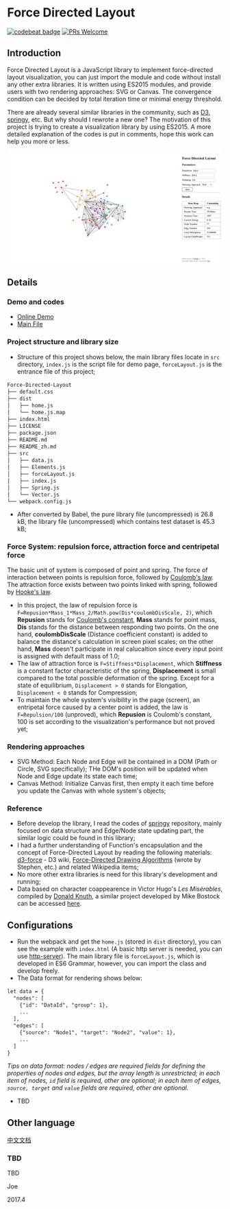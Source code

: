 # Force Directed Layout

[![codebeat badge](https://codebeat.co/badges/3c37f294-c4e8-44ae-bab0-e30710c364ef)](https://codebeat.co/projects/github-com-hijiangtao-force-directed-layout-master) [![PRs Welcome](https://img.shields.io/badge/PRs-welcome-brightgreen.svg?style=flat-square)](http://makeapullrequest.com)


## Introduction

Force Directed Layout is a JavaScript library to implement force-directed layout visualization, you can just import the module and code without install any other extra libraries. It is written using ES2015 modules, and provide users with two rendering approaches: SVG or Canvas. The convergence condition can be decided by total iteration time or minimal energy threshold.

There are already several similar libraries in the community, such as [D3](https://d3js.org/), [springy](https://github.com/dhotson/springy), etc. But why should I rewrote a new one? The motivation of this project is trying to create a visualization library by using ES2015. A more detailed explanation of the codes is put in comments, hope this work can help you more or less.

![Force Directed Layout Demo](/assets/demo.png "Force Directed Layout Demo")

## Details

### Demo and codes

* [Online Demo](https://hijiangtao.github.io/Force-Directed-Layout/)
* [Main File](https://github.com/hijiangtao/Force-Directed-Layout/blob/master/src/forceLayout.js)

### Project structure and library size

* Structure of this project shows below, the main library files locate in `src` directory, `index.js` is the script file for demo page, `forceLayout.js` is the entrance file of this project;

```
Force-Directed-Layout
├── default.css
├── dist
│   ├── home.js
│   └── home.js.map
├── index.html
├── LICENSE
├── package.json
├── README.md
├── README_zh.md
├── src
│   ├── data.js
│   ├── Elements.js
│   ├── forceLayout.js
│   ├── index.js
│   ├── Spring.js
│   └── Vector.js
└── webpack.config.js
```

* After converted by Babel, the pure library file (uncompressed) is 26.8 kB, the library file (uncompressed) which contains test dataset is 45.3 kB;

### Force System: repulsion force, attraction force and centripetal force

The basic unit of system is composed of point and spring. The force of interaction between points is repulsion force, followed by [Coulomb's law](https://en.wikipedia.org/wiki/Coulomb%27s_law). The attraction force exists between two points linked with spring, followed by [Hooke's law](https://en.wikipedia.org/wiki/Hooke%27s_law).

* In this project, the law of repulsion force is `F=Repusion*Mass_1*Mass_2/Math.pow(Dis*coulombDisScale, 2)`, which **Repusion** stands for [Coulomb's constant](https://en.wikipedia.org/wiki/Coulomb%27s_constant), **Mass** stands for point mass, **Dis** stands for the distance between responding two points. On the one hand, **coulombDisScale** (Distance coefficient constant) is added to balance the distance's calculation in screen pixel scales; on the other hand, **Mass** doesn't participate in real calucaltion since every input point is assigned with default mass of 1.0;
* The law of attraction force is `F=Stiffness*Displacement`, which **Stiffness** is a constant factor characteristic of the spring, **Displacement** is small compared to the total possible deformation of the spring. Except for a state of equilibrium, `Displacement > 0` stands for Elongation, `Displacement < 0` stands for Compression;
* To maintain the whole system's visibility in the page (screen), an entripetal force caused by a center point is added, the law is `F=Repulsion/100` (unproved), which **Repusion** is Coulomb's constant, 100 is set according to the visualization's performance but not proved yet;

### Rendering approaches

* SVG Method: Each Node and Edge will be contained in a DOM (Path or Circle, SVG specifically); THe DOM's position will be updated when Node and Edge update its state each time;
* Canvas Method: Initialize Canvas first, then empty it each time before you update the Canvas with whole system's objects;

### Reference 

* Before develop the library, I read the codes of [springy](https://github.com/dhotson/springy) repository, mainly focused on data structure and Edge/Node state updating part, the similar logic could be found in this library;
* I had a further understanding of Function's encapsulation and the concept of Force-Directed Layout by reading the following materials: [d3-force](https://github.com/d3/d3-force) - D3 wiki, [Force-Directed Drawing Algorithms](https://cs.brown.edu/~rt/gdhandbook/chapters/force-directed.pdf) (wrote by Stephen, etc.) and related Wikipedia items;
* No more other extra libraries is need for this library's development and running;
* Data based on character coappearence in Victor Hugo's *Les Misérables*, compiled by [Donald Knuth](http://www-cs-faculty.stanford.edu/~uno/sgb.html), a similar project developed by Mike Bostock can be accessed [here](https://bl.ocks.org/mbostock/4062045).

## Configurations

* Run the webpack and get the `home.js` (stored in `dist` directory), you can see the example with `index.html` (A basic http server is needed, you can use [http-server](https://github.com/indexzero/http-server)). The main library file is `forceLayout.js`, which is developed in ES6 Grammar, however, you can import the class and develop freely.
* The Data format for rendering shows below:

```
let data = {
  "nodes": [
    {"id": "DataId", "group": 1},
    ...
  ],
  "edges": [
    {"source": "Node1", "target": "Node2", "value": 1},
    ...
  ]
}
```

*Tips on data format: nodes / edges are required fields for defining the properties of nodes and edges, but the array length is unrestricted; in each item of nodes, `id` field is required, other are optional; in each item of edges, `source, target` and `value` fields are required, other are optional.*

* TBD

## Other language

[中文文档](./README_zh.md)

### TBD

TBD

Joe

2017.4
